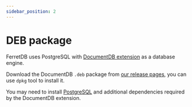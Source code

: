 ```yaml
---
sidebar_position: 2
---
```


# DEB package

FerretDB uses PostgreSQL with [DocumentDB extension](https://github.com/microsoft/documentdb) as a database engine.

Download the DocumentDB `.deb` package from [our release pages](https://github.com/FerretDB/FerretDB/releases/latest),
you can use `dpkg` tool to install it.

You may need to install [PostgreSQL](https://www.postgresql.org/download/linux/debian/)
and additional dependencies required by the DocumentDB extension.
